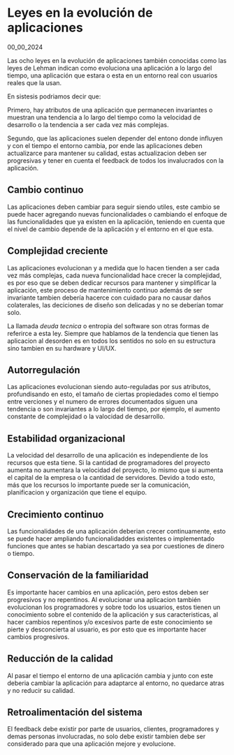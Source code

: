 # Leyes en la evolución de aplicaciones
00_00_2024

Las ocho leyes en la evolución de aplicaciones también conocidas como las leyes de Lehman indican como evoluciona una aplicación a lo largo del tiempo, una aplicación que estara o esta en un entorno real con usuarios reales que la usan.

En sistesis podriamos decir que:

Primero, hay atributos de una aplicación que permanecen invariantes o muestran una tendencia a lo largo del tiempo como la velocidad de desarrollo o la tendencia a ser cada vez más complejas. 

Segundo, que las aplicaciones suelen depender del entono donde influyen y con el tiempo el entorno cambia, por ende las aplicaciones deben actualizarce para mantener su calidad, estas actualizacion deben ser progresivas y tener en cuenta el feedback de todos los invalucrados con la aplicación.

## Cambio continuo

Las aplicaciones deben cambiar para seguir siendo utiles, este cambio se puede hacer agregando nuevas funcionalidades o cambiando el enfoque de las funcionalidades que ya existen en la aplicación, teniendo en cuenta que el nivel de cambio depende de la aplicación y el entorno en el que esta.

## Complejidad creciente

Las aplicaciones evolucionan y a medida que lo hacen tienden a ser cada vez más complejas, cada nueva funcionalidad hace crecer la complejidad, es por eso que se deben dedicar recursos para mantener y simplificar la aplicación, este proceso de mantenimiento continuo además de ser invariante tambien debería hacerce con cuidado para no causar daños colaterales, las deciciones de diseño son delicadas y no se deberían tomar solo.

La llamada *deuda tecnica* o entropia del software son otras formas de referirce a esta ley. Siempre que hablamos de la tendencia que tienen las aplicacion al desorden es en todos los sentidos no solo en su estructura sino tambien en su hardware y UI/UX.

## Autorregulación

Las aplicaciones evolucionan siendo auto-reguladas por sus atributos, profundisando en esto, el tamaño de ciertas propiedades como el tiempo entre verciones y el numero de errores documentados siguen una tendencia o son invariantes a lo largo del tiempo, por ejemplo, el aumento constante de complejidad o la valocidad de desarrollo.

## Estabilidad organizacional

La velocidad del desarrollo de una aplicación es independiente de los recursos que esta tiene. Si la cantidad de programadores del proyecto aumenta no aumentara la velocidad del proyecto, lo mismo que si aumenta el capital de la empresa o la cantidad de servidores. Devido a todo esto, más que los recursos lo importante puede ser la comunicación, planificacion y organización que tiene el equipo.

## Crecimiento continuo

Las funcionalidades de una aplicación deberian crecer continuamente, esto se puede hacer ampliando funcionalidaddes existentes o implementado funciones que antes se habian descartado ya sea por cuestiones de dinero o tiempo.

## Conservación de la familiaridad

Es importante hacer cambios en una aplicación, pero estos deben ser progresivos y no repentinos. Al evolucionar una aplicacion también evolucionan los programadores y sobre todo los usuarios, estos tienen un conocimiento sobre el contenido de la aplicación y sus caracteristicas, al hacer cambios repentinos y/o excesivos parte de este conocimiento se pierte y desconcierta al usuario, es por esto que es importante hacer cambios progresivos.

## Reducción de la calidad

Al pasar el tiempo el entorno de una aplicación cambia y junto con este deberia cambiar la aplicación para adaptarce al entorno, no quedarce atras y no reducir su calidad.

## Retroalimentación del sistema

El feedback debe existir por parte de usuarios, clientes, programadores y demas personas involucradas, no solo debe existir tambien debe ser considerado para que una aplicación mejore y evolucione.
